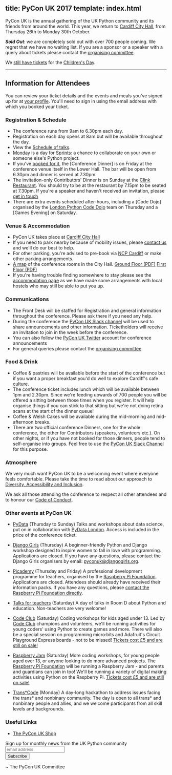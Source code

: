 title: PyCon UK 2017
template: index.html
---

PyCon UK is the annual gathering of the UK Python community and its friends from around the world.
This year, we return to [Cardiff City Hall](http://www.cardiffcityhall.com/),
from Thursday 26th to Monday 30th October.

**_Sold Out_**: we are completely sold out with over 700 people coming. We regret
that we have no waiting list. If you are a sponsor or a speaker with a query about
tickets please contact the [organising committee](/contact/).

We [still have tickets](https://hq.pyconuk.org/children/orders/new/) for the 
[Children's Day](/education/).

* * *

## Information for Attendees

You can review your ticket details and the events and meals you've signed up for at 
[your profile](https://hq.pyconuk.org/). You'll need to sign in using the email
address with which you booked your ticket.

### Registration & Schedule

* The conference runs from 9am to 6.30pm each day.
* Registration on each day opens at 8am but will be available throughout the day.
* View the [Schedule of talks](/schedule/).
* [Monday](/schedule/#monday) is a day for [Sprints](/sessions/workshops/sprint/): a chance to collaborate on
  your own or someone else's Python project.
* If you've [booked for it](https://hq.pyconuk.org/dinners/conference-dinner/),
  the [Conference Dinner] is on Friday at the conference venue itself in the 
  Lower Hall. The bar will be open from 6.30pm and dinner is served at 7.30pm.
* The invitation-only Contributors' Dinner is on Sunday at the 
  [Clink Restaurant](http://theclinkcharity.org/the-clink-restaurants/cardiff-wales/).
  You should try to be at the restaurant by 7.15pm to be seated at 7.30pm.
  If you're a speaker and haven't received an invitation, please [get in touch](/contact/)
* There are extra events scheduled after-hours, including a [Code Dojo]
  organised by the [London Python Code Dojo](https://twitter.com/ldnpydojo) team on Thursday and a 
  [Games Evening] on Saturday.

### Venue & Accommodation

* PyCon UK takes place at [Cardiff City Hall](http://www.cardiffcityhall.com/find-us)
* If you need to park nearby because of mobility issues, please [contact us](/contact/) and we'll do our best to help.
* For other parking, you're advised to pre-book via 
  [NCP Cardiff](https://www.ncp.co.uk/parking-solutions/cities/cardiff)
  or make other parking arrangements.
* [A map](http://www.cardiffcityhall.com/rooms) of the conference rooms in the City Hall. 
  [Ground Floor (PDF)](http://www.cardiffcityhall.com/groundfloorplan.pdf)
  [First Floor (PDF)](http://www.cardiffcityhall.com/firstfloorplan.pdf)
* If you're having trouble finding somewhere to stay please see the 
  [accommodation page](/accommodation/) as we have made some arrangements
  with local hostels who may still be able to put you up.

### Communications

* The Front Desk will be staffed for Registration and general information
  throughout the conference. Please ask there if you need any help.
* During the conference the [PyCon UK Slack channel](https://pyconuk-2017.slack.com) 
  will be used to share announcements and other information.
  Ticketholders will receive an invitation to join in the week before the conference.
* You can also follow the [PyCon UK Twitter](https://twitter.com/pyconuk) 
  account for conference announcements
* For general queries please contact the [organising committee](/contact/)

### Food & Drink

* Coffee & pastries will be available before the start of the conference
  but if you want a proper breakfast you'd do well to explore Cardiff's
  cafe culture.
* The conference ticket includes lunch which will be available between 1pm and 2.30pm.
  Since we're feeding upwards of 700 people you will be offered a sitting between those times 
  when you register. It will help organise things if you can stick to that sitting
  but we're not doing retina scans at the start of the dinner queue!
* Coffee & Welsh Cakes will be available during the mid-morning and mid-afternoon
  breaks.
* There are two official conference Dinners, one for the whole conference,
  the other for Contributors (speakers, volunteers etc.). On other nights, or if 
  you have not booked for those dinners, people tend to self-organise into
  groups. Feel free to use the [PyCon UK Slack Channel](https://pyconuk-2017.slack.com)  for this purpose.

### Atmosphere

We very much want PyCon UK to be a welcoming event where everyone feels
comfortable. Please take the time to read about our approach to 
[Diversity, Accessibility and Inclusion](/diversity-accessibility-inclusion/).

We ask all those attending the conference to respect all other attendees
and to honour our [Code of Conduct](/code-of-conduct/).

### Other events at PyCon UK

* [PyData](/pydata/) (Thursday to Sunday) Talks and workshops about data science, put on in collaboration with [PyData London](https://london.pydata.org/). Access is included in the price of the conference ticket.

* [Django Girls](https://djangogirls.org/pyconuk2017/) (Thursday) A beginner-friendly Python and Django workshop designed to inspire women to fall in love with programming. Applications are closed. If you have any questions, please contact the Django Girls organisers by email: [pyconuk@djangogirls.org](mailto:pyconuk@djangogirls.org).

* [Picademy](https://www.raspberrypi.org/training/picademy/) (Thursday and Friday) A professional development programme for teachers, organised by the [Raspberry Pi Foundation](https://www.raspberrypi.org/). Applications are closed. Attendees should already have received their information packs. If you have any questions, please [contact the Raspberry Pi Foundation directly](https://www.raspberrypi.org/contact/).

* [Talks for teachers](/schedule/#saturday) (Saturday) A day of talks in Room D about Python and education. Non-teachers are very welcome!

* [Code Club](/sessions/workshops/code-club/) (Saturday) Coding workshops for kids aged under 13. Led by [Code Club](https://www.codeclub.org.uk/) champions and volunteers, we'll be running activities for young coders' using Python to create games and more. There will also be a special session on programming micro:bits and Adafruit's Circuit Playground Express boards - not to be missed! [Tickets cost £5 and are still on sale!](https://hq.pyconuk.org/children/orders/new/)

* [Raspberry Jam](/sessions/workshops/raspberry-jam/) (Saturday) More coding workshops, for young people aged over 13, or anyone looking to do more advanced projects. The [Raspberry Pi Foundation](https://www.raspberrypi.org/) will be running a Raspberry Jam - and parents and guardians can join in too! We'll be running a variety of digital making activities using Python on the Raspberry Pi. [Tickets cost £5 and are still on sale!](https://hq.pyconuk.org/children/orders/new/)

* [Trans*Code](/transcode/) (Monday) A day-long hackathon to address issues facing the trans* and nonbinary community. The day is open to all trans* and nonbinary people and allies, and we welcome participants from all skill levels and backgrounds.


### Useful Links

* [The PyCon UK Shop](https://shop.spreadshirt.co.uk/pyconuk/)
<!-- Begin MailChimp Signup Form -->
<link href="//cdn-images.mailchimp.com/embedcode/horizontal-slim-10_7.css" rel="stylesheet" type="text/css">
<div id="mc_embed_signup">
  <form action="//pyconuk.us14.list-manage.com/subscribe/post?u=96b33657d204fcc7aba284d8a&amp;id=7feb720a8b" method="post" id="mc-embedded-subscribe-form" name="mc-embedded-subscribe-form" class="validate" target="_blank" novalidate>
    <div id="mc_embed_signup_scroll">
      <label for="mce-EMAIL">Sign up for monthly news from the UK Python community</label>
      <input type="email" value="" name="EMAIL" class="email" id="mce-EMAIL" placeholder="email address" required>
      <!-- real people should not fill this in and expect good things - do not remove this or risk form bot signups-->
      <div style="position: absolute; left: -5000px;" aria-hidden="true"><input type="text" name="b_96b33657d204fcc7aba284d8a_7feb720a8b" tabindex="-1" value=""></div>
      <div class="clear"><input type="submit" value="Subscribe" name="subscribe" id="mc-embedded-subscribe" class="button"></div>
    </div>
  </form>
</div>
<!--End mc_embed_signup-->

~ The PyCon UK Committee

